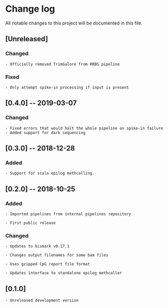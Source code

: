 # Change log
All notable changes to this project will be documented in this file.

## [Unreleased]

### Changed

	- Officially removed TrimGalore from RRBS pipeline

### Fixed

	- Only attempt spike-in processing if input is present

## [0.4.0] -- 2019-03-07

### Changed

	- Fixed errors that would halt the whole pipeline on spike-in failure
	- Added support for dark sequencing

## [0.3.0] -- 2018-12-28

### Added

	- Support for scala epilog methcalling.

## [0.2.0] -- 2018-10-25

### Added

	- Imported pipelines from internal pipelines repository

	- First public release

### Changed

	- Updates to bismark v0.17.1

	- Changes output filenames for some bam files

	- Uses gzipped CpG report file format

	- Updates interface to standalone epilog methcaller

## [0.1.0]

	- Unreleased development version
